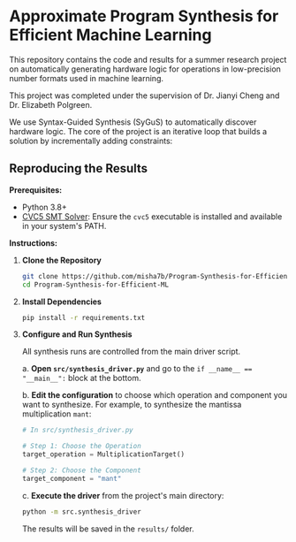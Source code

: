 # Approximate Program Synthesis for Efficient Machine Learning

This repository contains the code and results for a summer research project on automatically generating hardware logic for operations in low-precision number formats used in machine learning.

This project was completed under the supervision of Dr. Jianyi Cheng and Dr. Elizabeth Polgreen.

We use Syntax-Guided Synthesis (SyGuS) to automatically discover hardware logic. The core of the project is an iterative loop that builds a solution by incrementally adding constraints:

## Reproducing the Results

**Prerequisites:**
*   Python 3.8+
*   [CVC5 SMT Solver](https://cvc5.github.io/): Ensure the `cvc5` executable is installed and available in your system's PATH.

**Instructions:**

1.  **Clone the Repository**
    ```bash
    git clone https://github.com/misha7b/Program-Synthesis-for-Efficient-ML
    cd Program-Synthesis-for-Efficient-ML
    ```

2.  **Install Dependencies**
    ```bash
    pip install -r requirements.txt
    ```

3.  **Configure and Run Synthesis**

    All synthesis runs are controlled from the main driver script.

    a. **Open `src/synthesis_driver.py`** and go to the `if __name__ == "__main__":` block at the bottom.

    b. **Edit the configuration** to choose which operation and component you want to synthesize. For example, to synthesize the mantissa multiplication `mant`:
    ```python
    # In src/synthesis_driver.py

    # Step 1: Choose the Operation
    target_operation = MultiplicationTarget()

    # Step 2: Choose the Component
    target_component = "mant"
    ```

    c. **Execute the driver** from the project's main directory:
    ```bash
    python -m src.synthesis_driver
    ```
    The results will be saved in the `results/` folder.